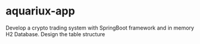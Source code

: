 # aquariux-app
Develop a crypto trading system with SpringBoot framework and in memory H2 Database. Design the table structure
